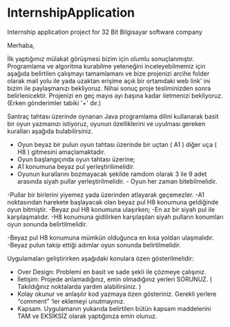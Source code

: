 # InternshipApplication
Internship application project for 32 Bit Bilgisayar software company

Merhaba, 

İlk yaptığımız mülakat görüşmesi bizim için olumlu sonuçlanmıştır. Programlama ve algoritma kurabilme yeteneğini inceleyebilmemiz için aşağıda belirtilen çalışmayı tamamlamanı ve bize projenizi arcihe folder olarak mail yolu ile yada uzaktan erişime açık bir ortamdaki web link' ini bizim ile paylaşmanızı bekliyoruz. Nihai sonuç proje tesliminizden sonra belirlenicektir. Projenizi en geç mayıs ayı başına kadar iletmenizi bekliyoruz. (Erken gönderimler tabiki '+' dır.)

Santraç tahtası üzerinde oynanan Java programlama dilini kullanarak basit bir oyun yazmanızı istiyoruz, oyunun özelliklerini ve uyulması gereken kuralları aşağıda bulabilirsiniz. 

- Oyun beyaz bir pulun oyun tahtası üzerinde bir uçtan ( A1 ) diğer uça ( H8 ) gitmesini amaçlamaktadır. 
- Oyun başlangıçında oyun tahtası üzerine; 
- A1 konumuna beyaz pul yerleştirilimelidir. 
- Oyunun kurallarını bozmayacak şekilde ramdom olarak 3 ile 9 adet arasında siyah pullar yerleştirilmelidir. 
        - Oyun her zaman bitebilmelidir. 

-Pullar bir birlerini yiyemez yada üzerinden atlayarak geçemezler. 
-A1 noktasından harekete başlayacak olan beyaz pul H8 konumuna geldiğinde oyun bitmiştir. 
        -Beyaz pul H8 konumuna ulaşırken; 
                -En az bir siyah pul ile karşılaşmalıdır. 
                -H8 konumuna gidilirken karşılaşılan siyah pulların konumları oyun sonunda belirtilmelidir. 

-Beyaz pul H8 konumuna mümkün olduğunca en kısa yoldan ulaşmalıdır.  
        -Beyaz pulun takip ettiği adımlar oyun sonunda belirtilmelidir. 


Uygulamaları geliştirirken aşağıdaki konulara özen gösterilmelidir: 
* Over Design: Problemi en basit ve sade şekli ile çözmeye çalışınız. 
* İletişim: Projede anlamadığınız, emin olmadığınız yerleri SORUNUZ. ( Takıldığınız noktalarda yardım alabilirsiniz. ) 
* Kolay okunur ve anlaşılır kod yazmaya özen gösteriniz. Gerekli yerlere “comment” ‘ler eklemeyi unutmayınız. 
* Kapsam. Uygulamanın yukarıda belirtilen bütün kapsam maddelerini TAM ve EKSİKSİZ olarak yaptığınıza emin olunuz. 
